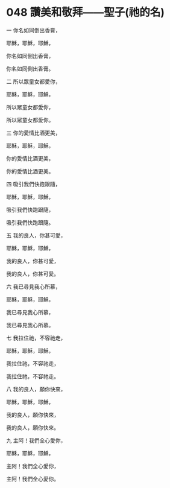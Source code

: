 # 048 讚美和敬拜——聖子(祂的名)

一 你名如同倒出香膏，

耶穌，耶穌，耶穌，

你名如同倒出香膏，

你名如同倒出香膏。

二 所以眾童女都愛你，

耶穌，耶穌，耶穌，

所以眾童女都愛你，

所以眾童女都愛你。

三 你的愛情比酒更美，

耶穌，耶穌，耶穌，

你的愛情比酒更美，

你的愛情比酒更美。

四 吸引我們快跑跟隨，

耶穌，耶穌，耶穌，

吸引我們快跑跟隨，

吸引我們快跑跟隨。

五 我的良人，你甚可愛，

耶穌，耶穌，耶穌，

我的良人，你甚可愛，

我的良人，你甚可愛。

六 我已尋見我心所慕，

耶穌，耶穌，耶穌，

我已尋見我心所慕，

我已尋見我心所慕。

七 我拉住祂，不容祂走，

耶穌，耶穌，耶穌，

我拉住祂，不容祂走，

我拉住祂，不容祂走。

八 我的良人，願你快來，

耶穌，耶穌，耶穌，

我的良人，願你快來，

我的良人，願你快來。

九 主阿！我們全心愛你，

耶穌，耶穌，耶穌，

主阿！我們全心愛你，

主阿！我們全心愛你。

